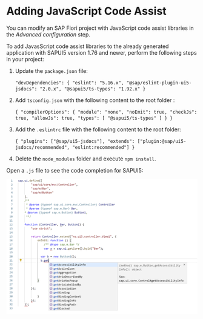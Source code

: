<!-- loio5c561ed1243946bf8317709957698141 -->

# Adding JavaScript Code Assist

You can modify an SAP Fiori project with JavaScript code assist libraries in the *Advanced configuration* step.

To add JavasScript code assist libraries to the already generated application with SAPUI5 version 1.76 and newer, perform the following steps in your project:

1.  Update the `package.json` file:

    ```
    "devDependencies": { "eslint": "5.16.x", "@sap/eslint-plugin-ui5-jsdocs": "2.0.x", "@sapui5/ts-types": "1.92.x" }
    ```

2.  Add `tsconfig.json` with the following content to the root folder :

    ```
    { "compilerOptions": { "module": "none", "noEmit": true, "checkJs": true, "allowJs": true, "types": [ "@sapui5/ts-types" ] } }
    ```

3.  Add the `.eslintrc` file with the following content to the root folder:

    ```
    { "plugins": ["@sap/ui5-jsdocs"], "extends": ["plugin:@sap/ui5-jsdocs/recommended", "eslint:recommended"] }
    ```

4.  Delete the `node_modules` folder and execute `npm install`.

Open a `.js` file to see the code completion for SAPUI5:

![](images/JS_File_Example_c5cfb2a.png)

